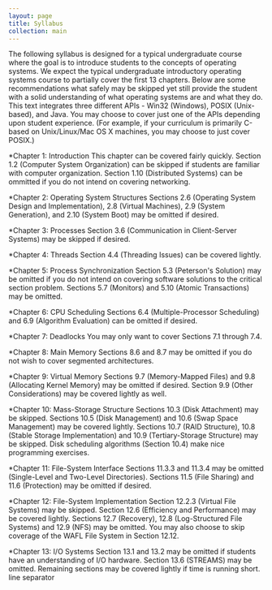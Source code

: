 ```yaml
---
layout: page
title: Syllabus
collection: main
---
```


The following syllabus is designed for a typical undergraduate course where the goal is to introduce students to the concepts of operating systems. We expect the typical undergraduate introductory operating systems course to partially cover the first 13 chapters. Below are some recommendations what safely may be skipped yet still provide the student with a solid understanding of what operating systems are and what they do.
This text integrates three different APIs - Win32 (Windows), POSIX (Unix-based), and Java. You may choose to cover just one of the APIs depending upon student experience. (For example, if your curriculum is primarily C-based on Unix/Linux/Mac OS X machines, you may choose to just cover POSIX.) 

*Chapter 1: Introduction 
This chapter can be covered fairly quickly. Section 1.2 (Computer System Organization) can be skipped if students are familiar with computer organization. Section 1.10 (Distributed Systems) can be ommitted if you do not intend on covering networking. 

*Chapter 2: Operating System Structures 
Sections 2.6 (Operating System Design and Implementation), 2.8 (Virtual Machines), 2.9 (System Generation), and 2.10 (System Boot) may be omitted if desired. 

*Chapter 3: Processes 
Section 3.6 (Communication in Client-Server Systems) may be skipped if desired. 

*Chapter 4: Threads 
Section 4.4 (Threading Issues) can be covered lightly. 

*Chapter 5: Process Synchronization 
Section 5.3 (Peterson's Solution) may be omitted if you do not intend on covering software solutions to the critical section problem. Sections 5.7 (Monitors) and 5.10 (Atomic Transactions) may be omitted. 

*Chapter 6: CPU Scheduling 
Sections 6.4 (Multiple-Processor Scheduling) and 6.9 (Algorithm Evaluation) can be omitted if desired. 

*Chapter 7: Deadlocks 
You may only want to cover Sections 7.1 through 7.4. 

*Chapter 8: Main Memory 
Sections 8.6 and 8.7 may be omitted if you do not wish to cover segmented architectures. 

*Chapter 9: Virtual Memory 
Sections 9.7 (Memory-Mapped Files) and 9.8 (Allocating Kernel Memory) may be omitted if desired. Section 9.9 (Other Considerations) may be covered lightly as well. 

*Chapter 10: Mass-Storage Structure 
Sections 10.3 (Disk Attachment) may be skipped. Sections 10.5 (Disk Management) and 10.6 (Swap Space Management) may be covered lightly. Sections 10.7 (RAID Structure), 10.8 (Stable Storage Implementation) and 10.9 (Tertiary-Storage Structure) may be skipped. Disk scheduling algorithms (Section 10.4) make nice  programming exercises. 

*Chapter 11: File-System Interface 
Sections 11.3.3 and 11.3.4 may be omitted (Single-Level and Two-Level Directories). Sections 11.5 (File Sharing) and 11.6 (Protection) may be omitted if desired. 

*Chapter 12: File-System Implementation 
Section 12.2.3 (Virtual File Systems) may be skipped. Section 12.6 (Efficiency and Performance) may be covered lightly. Sections 12.7 (Recovery), 12.8 (Log-Structured File Systems) and 12.9 (NFS) may be omitted. You may also choose to skip coverage of the WAFL File System in Section 12.12. 

*Chapter 13: I/O Systems 
Section 13.1 and 13.2 may be omitted if students have an understanding of I/O hardware. Section 13.6 (STREAMS) may be omitted. Remaining sections may be covered lightly if time is running short.
line separator
